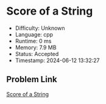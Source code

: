 # Score of a String

- Difficulty: Unknown
- Language: cpp
- Runtime: 0 ms
- Memory: 7.9 MB
- Status: Accepted
- Timestamp: 2024-06-12 13:32:27

## Problem Link
[Score of a String](https://leetcode.com/problems/score-of-a-string)

